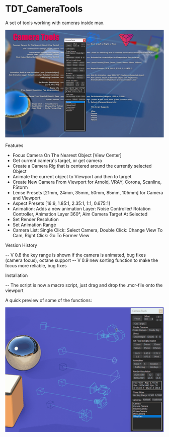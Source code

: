 # TDT_CameraTools
A set of tools working with cameras inside max.

![UI](https://github.com/3dtrooper/TDT_CameraTools/blob/master/CamToolsUI.jpg "UI")


Features
- Focus Camera On The Nearest Object [View Center] 
- Get current camera's target, or get camera 
- Create a Camera Rig that is centered around the currently selected Object
- Animate the current object to Viewport and then to target
- Create New Camera From Viewport for Arnold, VRAY, Corona, Scanline, FStorm
- Lense Presets [21mm, 24mm, 35mm, 50mm, 85mm, 105mm] for Camera and Viewport
- Aspect Presets [16:9, 1.85:1, 2.35:1, 1:1, 0.675:1]
- Animation: Adds a new animation Layer: Noise Controller/ Rotation Controller, Animation Layer 360°, Aim Camera Target At Selected
- Set Render Resolution
- Set Animation Range 
- Camera List: 
    Single Click: Select Camera, 
    Double Click: Change View To Cam,
    Right Click: Go To Former View

Version History

-- V 0.8 the key range is shown if the camera is animated, bug fixes (camera focus), octane support
-- V 0.9 new sorting function to make the focus more reliable, bug fixes

Installation

-- The script is now a macro script, just drag and drop the .mcr-file onto the viewport

A quick preview of some of the functions:

![Preview](https://github.com/3dtrooper/TDT_CameraTools/blob/master/Cam%20Tools%20Focus.gif "Preview")

